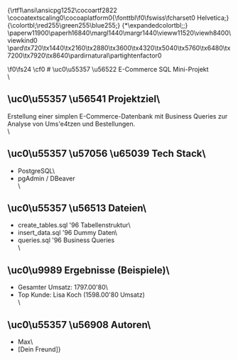 {\rtf1\ansi\ansicpg1252\cocoartf2822
\cocoatextscaling0\cocoaplatform0{\fonttbl\f0\fswiss\fcharset0 Helvetica;}
{\colortbl;\red255\green255\blue255;}
{\*\expandedcolortbl;;}
\paperw11900\paperh16840\margl1440\margr1440\vieww11520\viewh8400\viewkind0
\pard\tx720\tx1440\tx2160\tx2880\tx3600\tx4320\tx5040\tx5760\tx6480\tx7200\tx7920\tx8640\pardirnatural\partightenfactor0

\f0\fs24 \cf0 # \uc0\u55357 \u56522  E-Commerce SQL Mini-Projekt\
\
## \uc0\u55357 \u56541  Projektziel\
Erstellung einer simplen E-Commerce-Datenbank mit Business Queries zur Analyse von Ums\'e4tzen und Bestellungen.\
\
## \uc0\u55357 \u57056 \u65039  Tech Stack\
- PostgreSQL\
- pgAdmin / DBeaver\
\
## \uc0\u55357 \u56513  Dateien\
- create_tables.sql \'96 Tabellenstruktur\
- insert_data.sql \'96 Dummy Daten\
- queries.sql \'96 Business Queries\
\
## \uc0\u9989  Ergebnisse (Beispiele)\
- Gesamter Umsatz: 1797.00\'80\
- Top Kunde: Lisa Koch (1598.00\'80 Umsatz)\
\
## \uc0\u55357 \u56908  Autoren\
- Max\
- [Dein Freund]}